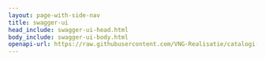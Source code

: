 ```yaml
---
layout: page-with-side-nav
title: swagger-ui
head_include: swagger-ui-head.html
body_include: swagger-ui-body.html
openapi-url: https://raw.githubusercontent.com/VNG-Realisatie/catalogi-api/1.2.0/src/openapi.yaml
---
```

<div id="swagger-ui"></div>
